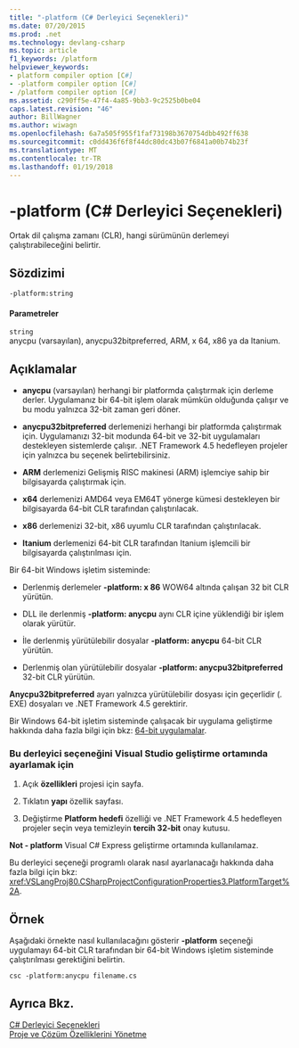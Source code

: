 ```yaml
---
title: "-platform (C# Derleyici Seçenekleri)"
ms.date: 07/20/2015
ms.prod: .net
ms.technology: devlang-csharp
ms.topic: article
f1_keywords: /platform
helpviewer_keywords:
- platform compiler option [C#]
- -platform compiler option [C#]
- /platform compiler option [C#]
ms.assetid: c290ff5e-47f4-4a85-9bb3-9c2525b0be04
caps.latest.revision: "46"
author: BillWagner
ms.author: wiwagn
ms.openlocfilehash: 6a7a505f955f1faf73198b3670754dbb492ff638
ms.sourcegitcommit: c0dd436f6f8f44dc80dc43b07f6841a00b74b23f
ms.translationtype: MT
ms.contentlocale: tr-TR
ms.lasthandoff: 01/19/2018
---
```

# <a name="-platform-c-compiler-options"></a>-platform (C# Derleyici Seçenekleri)
Ortak dil çalışma zamanı (CLR), hangi sürümünün derlemeyi çalıştırabileceğini belirtir.  
  
## <a name="syntax"></a>Sözdizimi  
  
```console  
-platform:string  
```  
  
#### <a name="parameters"></a>Parametreler  
 `string`  
 anycpu (varsayılan), anycpu32bitpreferred, ARM, x 64, x86 ya da Itanium.  
  
## <a name="remarks"></a>Açıklamalar  
  
-   **anycpu** (varsayılan) herhangi bir platformda çalıştırmak için derleme derler. Uygulamanız bir 64-bit işlem olarak mümkün olduğunda çalışır ve bu modu yalnızca 32-bit zaman geri döner.  
  
-   **anycpu32bitpreferred** derlemenizi herhangi bir platformda çalıştırmak için. Uygulamanızı 32-bit modunda 64-bit ve 32-bit uygulamaları destekleyen sistemlerde çalışır. .NET Framework 4.5 hedefleyen projeler için yalnızca bu seçenek belirtebilirsiniz.  
  
-   **ARM** derlemenizi Gelişmiş RISC makinesi (ARM) işlemciye sahip bir bilgisayarda çalıştırmak için.  
  
-   **x64** derlemenizi AMD64 veya EM64T yönerge kümesi destekleyen bir bilgisayarda 64-bit CLR tarafından çalıştırılacak.  
  
-   **x86** derlemenizi 32-bit, x86 uyumlu CLR tarafından çalıştırılacak.  
  
-   **Itanium** derlemenizi 64-bit CLR tarafından Itanium işlemcili bir bilgisayarda çalıştırılması için.  
  
 Bir 64-bit Windows işletim sisteminde:  
  
-   Derlenmiş derlemeler **-platform: x 86** WOW64 altında çalışan 32 bit CLR yürütün.  
  
-   DLL ile derlenmiş **-platform: anycpu** aynı CLR içine yüklendiği bir işlem olarak yürütür.  
  
-   İle derlenmiş yürütülebilir dosyalar **-platform: anycpu** 64-bit CLR yürütün.  
  
-   Derlenmiş olan yürütülebilir dosyalar **-platform: anycpu32bitpreferred** 32-bit CLR yürütün.  
  
 **Anycpu32bitpreferred** ayarı yalnızca yürütülebilir dosyası için geçerlidir (. EXE) dosyaları ve .NET Framework 4.5 gerektirir.  
  
 Bir Windows 64-bit işletim sisteminde çalışacak bir uygulama geliştirme hakkında daha fazla bilgi için bkz: [64-bit uygulamalar](../../../framework/64-bit-apps.md).  
  
### <a name="to-set-this-compiler-option-in-the-visual-studio-development-environment"></a>Bu derleyici seçeneğini Visual Studio geliştirme ortamında ayarlamak için  
  
1.  Açık **özellikleri** projesi için sayfa.  
  
2.  Tıklatın **yapı** özellik sayfası.  
  
3.  Değiştirme **Platform hedefi** özelliği ve .NET Framework 4.5 hedefleyen projeler seçin veya temizleyin **tercih 32-bit** onay kutusu.  
  
 **Not - platform** Visual C# Express geliştirme ortamında kullanılamaz.  
  
 Bu derleyici seçeneği programlı olarak nasıl ayarlanacağı hakkında daha fazla bilgi için bkz: <xref:VSLangProj80.CSharpProjectConfigurationProperties3.PlatformTarget%2A>.  
  
## <a name="example"></a>Örnek  
 Aşağıdaki örnekte nasıl kullanılacağını gösterir **-platform** seçeneği uygulamayı 64-bit CLR tarafından bir 64-bit Windows işletim sisteminde çalıştırılması gerektiğini belirtin.  
  
```console  
csc -platform:anycpu filename.cs  
```  
  
## <a name="see-also"></a>Ayrıca Bkz.  
 [C# Derleyici Seçenekleri](index.md)  
 [Proje ve Çözüm Özelliklerini Yönetme](/visualstudio/ide/managing-project-and-solution-properties)
